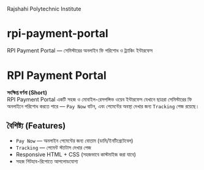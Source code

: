 Rajshahi Polytechnic Institute
# rpi-payment-portal
RPI Payment Portal —  সেমিস্টারের অনলাইন ফি পরিশোধ ও ট্র্যাকিং ইন্টারফেস

# RPI Payment Portal

**সংক্ষিপ্ত বর্ণনা (Short)**  
RPI Payment Portal একটি সহজ ও মোবাইল-রেসপন্সিভ ওয়েব ইন্টারফেস যেখানে ছাত্ররা  সেমিস্টারের ফি অনলাইনে পরিশোধ করতে পারে — `Pay Now` বাটন, এবং পেমেন্টের অবস্থা দেখার জন্য `Tracking` পেজ রয়েছে।


## বৈশিষ্ট্য (Features)
- `Pay Now` — অনলাইন পেমেন্টের জন্য বোতাম (ডামি/ইনটিগ্রেটেবেল)  
- `Tracking` — পেমেন্ট স্ট্যাটাস দেখার পেজ  
- Responsive HTML + CSS (সহজভাবে কাস্টমাইজ করা যাবে)  
- সহজ গিটহাব-রিপোতে আপলোডযোগ্য

